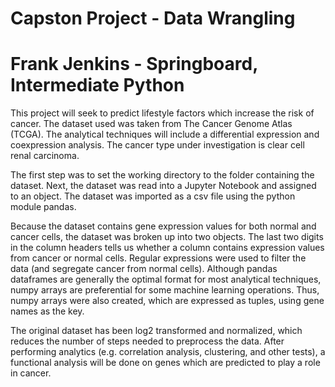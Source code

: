 # Capston Project - Data Wrangling
# Frank Jenkins - Springboard, Intermediate Python

This project will seek to predict lifestyle factors which increase the risk of cancer. The dataset used was taken from The Cancer 
Genome Atlas (TCGA). The analytical techniques will include a differential expression and coexpression analysis. The cancer type under investigation is clear cell renal carcinoma.

The first step was to set the working directory to the folder containing the dataset. Next, the dataset was read into a Jupyter 
Notebook and assigned to an object. The dataset was imported as a csv file using the python module pandas. 

Because the dataset contains gene expression values for both normal and cancer cells, the dataset was broken up into two objects. 
The last two digits in the column headers tells us whether a column contains expression values from cancer or normal cells.
Regular expressions were used to filter the data (and segregate cancer from normal cells). Although pandas dataframes are generally 
the optimal format for most analytical techniques, numpy arrays are preferential for some machine learning operations. Thus, numpy 
arrays were also created, which are expressed as tuples, using gene names as the key. 

The original dataset has been log2 transformed and normalized, which reduces the number of steps needed to preprocess the data. 
After performing analytics (e.g. correlation analysis, clustering, and other tests), a functional analysis will be done on genes 
which are predicted to play a role in cancer. 

